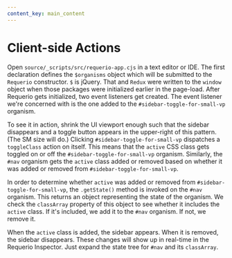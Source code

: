 ```yaml
---
content_key: main_content
---
```

# Client-side Actions 

Open `source/_scripts/src/requerio-app.cjs` in a text editor or IDE. The first 
declaration defines the `$organisms` object which will be submitted to the 
`Requerio` constructor. `$` is jQuery. That and `Redux` were written to the 
`window` object when those packages were initialized earlier in the page-load. 
After Requerio gets initialized, two event listeners get created. The event 
listener we're concerned with is the one added to the 
`#sidebar-toggle-for-small-vp` organism.

To see it in action, shrink the UI viewport enough such that the sidebar 
disappears and a toggle button appears in the upper-right of this pattern. (The 
SM size will do.) Clicking `#sidebar-toggle-for-small-vp` dispatches a 
`toggleClass` action on itself. This means that the `active` CSS class gets 
toggled on or off the `#sidebar-toggle-for-small-vp` organism. Similarly, the 
`#nav` organism gets the `active` class added or removed based on whether it was 
added or removed from `#sidebar-toggle-for-small-vp`.

In order to determine whether `active` was added or removed from 
`#sidebar-toggle-for-small-vp`, the `.getState()` method is invoked on the 
`#nav` organism. This returns an object representing the state of the organism. 
We check the `classArray` property of this object to see whether it includes 
the `active` class. If it's included, we add it to the `#nav` organism. If not, 
we remove it.

When the `active` class is added, the sidebar appears. When it is removed, the sidebar 
disappears. These changes will show up in real-time in the Requerio Inspector. Just 
expand the state tree for `#nav` and its `classArray`.
